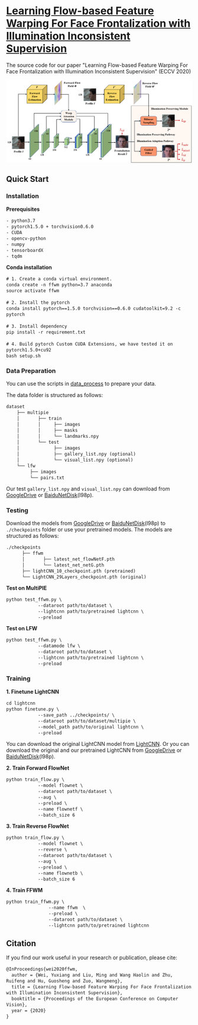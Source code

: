 # [Learning Flow-based Feature Warping For Face Frontalization with Illumination Inconsistent Supervision](./)

The source code for our paper "Learning Flow-based Feature Warping For Face Frontalization with Illumination Inconsistent Supervision" (ECCV 2020)

![network](./imgs/network.png)

## Quick Start

### Installation

**Prerequisites**
    
    - python3.7
    - pytorch1.5.0 + torchvision0.6.0
    - CUDA
    - opencv-python
    - numpy
    - tensorboardX
    - tqdm
    
**Conda installation**

    # 1. Create a conda virtual environment.
    conda create -n ffwm python=3.7 anaconda
    source activate ffwm
    
    # 2. Install the pytorch 
    conda install pytorch==1.5.0 torchvision==0.6.0 cudatoolkit=9.2 -c pytorch
    
    # 3. Install dependency
    pip install -r requirement.txt
    
    # 4. Build pytorch Custom CUDA Extensions, we have tested it on pytorch1.5.0+cu92
    bash setup.sh

### Data Preparation

You can use the scripts in [data_process](./data_process) to prepare your data.

The data folder is structured as follows:

    dataset
        ├── multipie
        │       ├── train
        │       │     ├── images
        │       │     ├── masks
        │       │     └── landmarks.npy
        │       └── test
        │             ├── images
        │             ├── gallery_list.npy (optional)
        │             └── visual_list.npy (optional)
        └── lfw
             ├── images
             └── pairs.txt

Our test `gallery_list.npy` and `visual_list.npy` can download from [GoogleDrive](https://drive.google.com/drive/folders/1U26FvuLtXraxPrRNxCxFka3DOvRuG4NW?usp=sharing) or [BaiduNetDisk](https://pan.baidu.com/s/1X62Atd9Q_USs0aGQk3WllA)(l98p).

### Testing

Download the models from [GoogleDrive](https://drive.google.com/drive/folders/1U26FvuLtXraxPrRNxCxFka3DOvRuG4NW?usp=sharing) or [BaiduNetDisk](https://pan.baidu.com/s/1X62Atd9Q_USs0aGQk3WllA)(l98p) to `./checkpoints` folder or use your pretrained models. The models are structured as follows:

    ./checkpoints
          ├── ffwm
          │       ├── latest_net_flowNetF.pth
          │       └── latest_net_netG.pth
          ├── lightCNN_10_checkpoint.pth (pretrained)
          └── LightCNN_29Layers_checkpoint.pth (original)

**Test on MultiPIE**

    python test_ffwm.py \
                --dataroot path/to/dataset \
                --lightcnn path/to/pretrained lightcnn \
                --preload 
    
**Test on LFW** 

    python test_ffwm.py \
                --datamode lfw \
                --dataroot path/to/dataset \
                --lightcnn path/to/pretrained lightcnn \
                --preload 

### Training

**1. Finetune LightCNN**

    cd lightcnn
    python finetune.py \
                --save_path ../checkpoints/ \
                --dataroot path/to/dataset/multipie \
                --model_path path/to/original lightcnn \
                --preload
    
You can download the original LightCNN model from [LightCNN](https://github.com/AlfredXiangWu/LightCNN). Or you can download the original and our pretrained LightCNN from [GoogleDrive](https://drive.google.com/drive/folders/1U26FvuLtXraxPrRNxCxFka3DOvRuG4NW?usp=sharing) or [BaiduNetDisk](https://pan.baidu.com/s/1X62Atd9Q_USs0aGQk3WllA)(l98p).

**2. Train Forward FlowNet**

    python train_flow.py \
                --model flownet \
                --dataroot path/to/dataset \
                --aug \
                --preload \
                --name flownetf \
                --batch_size 6

**3. Train Reverse FlowNet**

    python train_flow.py \
                --model flownet \
                --reverse \
                --dataroot path/to/dataset \
                --aug \
                --preload \
                --name flownetb \
                --batch_size 6

**4. Train FFWM**

    python train_ffwm.py \
                    --name ffwm  \
                    --preload \
                    --dataroot path/to/dataset \
                    --lightcnn path/to/pretrained lightcnn 

## Citation
 
If you find our work useful in your research or publication, please cite:
 
    @InProceedings{wei2020ffwm,
      author = {Wei, Yuxiang and Liu, Ming and Wang Haolin and Zhu, Ruifeng and Hu, Guosheng and Zuo, Wangmeng},
      title = {Learning Flow-based Feature Warping For Face Frontalization with Illumination Inconsistent Supervision},
      booktitle = {Proceedings of the European Conference on Computer Vision},
      year = {2020}
    }
